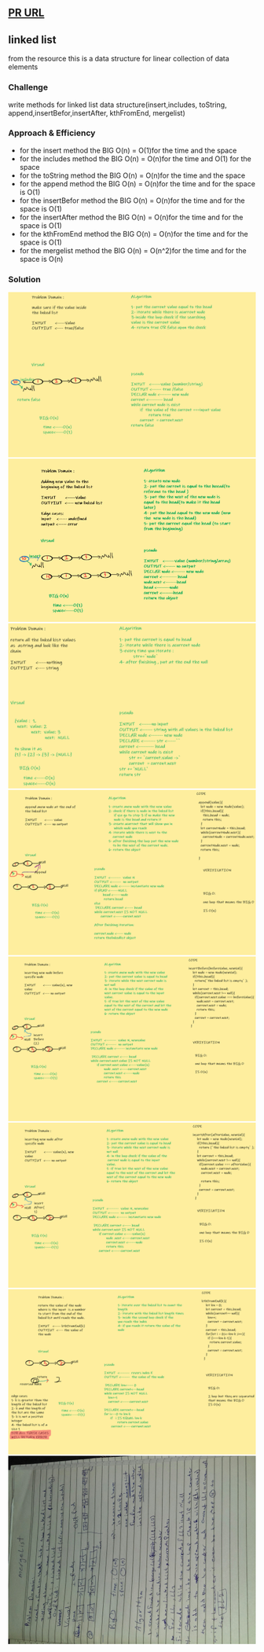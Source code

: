 ## [PR URL](https://github.com/yousef-401-advanced-javascript/data-structures-and-algorithms/pull/7)

## linked list
from the resource this is a data structure for linear collection of data elements
### Challenge
write methods for linked list data structure(insert,includes, toString, append,insertBefor,insertAfter, kthFromEnd, mergelist)

### Approach & Efficiency

- for the insert method the BIG O(n) = O(1)for the time and the space 
- for the includes method the BIG O(n) = O(n)for the time and O(1) for the space
- for the toString method the BIG O(n) = O(n)for the time and the space 
- for the append method the BIG O(n) = O(n)for the time and for the space is O(1) 
- for the insertBefor method the BIG O(n) = O(n)for the time and for the space is O(1) 
- for the insertAfter method the BIG O(n) = O(n)for the time and for the space is O(1)
- for the kthFromEnd method the BIG O(n) = O(n)for the time and for the space is O(1) 
- for the mergelist method the BIG O(n) = O(n^2)for the time and for the space is O(n) 




### Solution
![whiteboard images](../../assets/linked-list/includes.png)
![whiteboard images](../../assets/linked-list/insert.PNG)
![whiteboard images](../../assets/linked-list/toString.png)
![whiteboard images](../../assets/linked-list/append.png)
![whiteboard images](../../assets/linked-list/insertBefore.png)
![whiteboard images](../../assets/linked-list/insertAfter.png)
![whiteboard images](../../assets/linked-list/kthFromEnd.png)
![whiteboard images](../../assets/linked-list/mergelist.jpg)



